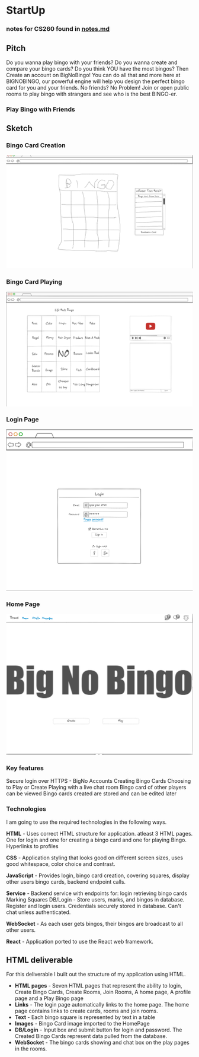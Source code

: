 # StartUp
### notes for CS260 found in [notes.md](https://github.com/alexjames47/StartUp/blob/main/notes.md)
## Pitch
Do you wanna play bingo with your friends? Do you wanna create and compare your bingo cards? Do you think YOU have the most bingos? Then Create an account on BigNoBingo! You can do all that and more here at BIGNOBINGO, our powerful engine will help you design the perfect bingo card for you and your friends. No friends? No Problem! Join or open public rooms to play bingo with strangers and see who is the best BINGO-er. 
### Play Bingo with Friends
## Sketch
### Bingo Card Creation
![Bingo Creation](https://github.com/alexjames47/StartUp/blob/main/CreationPage.png)
### Bingo Card Playing
![Bingo Playing](https://github.com/alexjames47/StartUp/blob/main/PlayingPage.png)
### Login Page
![Login](https://github.com/alexjames47/StartUp/blob/main/BigNoLoginPage.png)
### Home Page
![Home](https://github.com/alexjames47/StartUp/blob/main/BigNoHomePage.png)

### Key features
Secure login over HTTPS - BigNo Accounts
Creating Bingo Cards
Choosing to Play or Create
Playing with a live chat room
Bingo card of other players can be viewed
Bingo cards created are stored and can be edited later


### Technologies
I am going to use the required technologies in the following ways.

**HTML** - Uses correct HTML structure for application. atleast 3 HTML pages. One for login and one for creating a bingo card and one for playing Bingo. Hyperlinks to profiles

**CSS** - Application styling that looks good on different screen sizes, uses good whitespace, color choice and contrast.

**JavaScript** - Provides login, bingo card creation, covering squares, display other users bingo cards, backend endpoint calls.

**Service** - Backend service with endpoints for:
login
retrieving bingo cards
Marking Squares
DB/Login - Store users, marks, and bingos in database. Register and login users. Credentials securely stored in database. Can't chat unless authenticated.

**WebSocket** - As each user gets bingos, their bingos are broadcast to all other users.

**React** - Application ported to use the React web framework.

## HTML deliverable

For this deliverable I built out the structure of my application using HTML.

- **HTML pages** - Seven HTML pages that represent the ability to login, Create Bingo Cards, Create Rooms, Join Rooms, A home page, A profile page and a Play Bingo page
- **Links** - The login page automatically links to the home page. The home page contains links to create cards, rooms and join rooms.
- **Text** - Each bingo square is represented by text in a table
- **Images** - Bingo Card image imported to the HomePage
- **DB/Login** - Input box and submit button for login and password. The Created Bingo Cards represent data pulled from the database.
- **WebSocket** - The bingo cards showing and chat box on the play pages in the rooms.